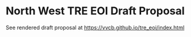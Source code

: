 # North West TRE EOI Draft Proposal

See rendered draft proposal at <https://vvcb.github.io/tre_eoi/index.html>
